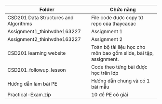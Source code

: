 | Folder                                | Chức năng                                                        |
| ------------------------------------- | ---------------------------------------------------------------- |
| CSD201 Data Structures and Algorithms | File code được copy từ repo của thaycacac                        |
| Assignment1_thinhvdhe163227           | Assignment 1                                                     |
| Assignment2_thinhvdhe163227           | Assignment 2                                                     |
| CSD201 learning website               | Toàn bộ tài liệu học cho môn bao gồm slide, bài tập, assignment. |
| CSD201_followup_lesson                | Code theo từng bài được học trên lớp                             |
| Hướng dẫn làm bài PE                  | Hướng dẫn chung và có 1 bài mẫu                                  |
| Practical-Exam.zip                    | 10 đề PE có giải                                                 |                                      |                                                                  |
